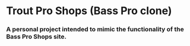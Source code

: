 # Trout Pro Shops (Bass Pro clone) #
### A personal project intended to mimic the functionality of the Bass Pro Shops site. ###
